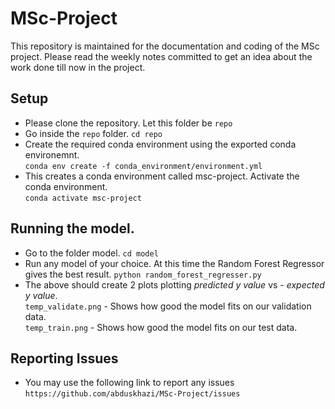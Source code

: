 # MSc-Project
This repository is maintained for the documentation and coding of the MSc project.
Please read the weekly notes committed to get an idea about the work done till now in the project.

## Setup
* Please clone the repository. Let this folder be `repo`
* Go inside the `repo` folder. `cd repo`
* Create the required conda environment using the exported conda environemnt.  
`conda env create -f conda_environment/environment.yml`
* This creates a conda environment called msc-project. Activate the conda environment.  
`conda activate msc-project`

## Running the model.
* Go to the folder model. `cd model`
* Run any model of your choice. At this time the Random Forest Regressor gives the best result. ``python random_forest_regresser.py``
* The above should create 2 plots plotting *predicted y value* vs - *expected y value*.  
`temp_validate.png` - Shows how good the model fits on our validation data.  
`temp_train.png` - Shows how good the model fits on our test data.

## Reporting Issues
* You may use the following link to report any issues `https://github.com/abduskhazi/MSc-Project/issues`
